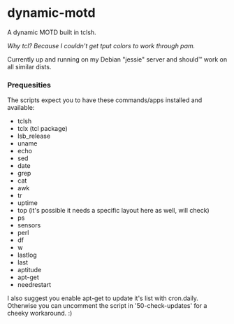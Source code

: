 # dynamic-motd
A dynamic MOTD built in tclsh.

*Why tcl? Because I couldn't get tput colors to work through pam.*

Currently up and running on my Debian "jessie" server and should™ work on all similar dists.

### Prequesities
The scripts expect you to have these commands/apps installed and available:
- tclsh
- tclx (tcl package)
- lsb_release
- uname
- echo
- sed
- date
- grep
- cat
- awk
- tr
- uptime
- top (it's possible it needs a specific layout here as well, will check)
- ps
- sensors
- perl
- df
- w
- lastlog
- last
- aptitude
- apt-get
- needrestart

I also suggest you enable apt-get to update it's list with cron.daily. Otherwise you can uncomment the script in '50-check-updates' for a cheeky workaround. :)
